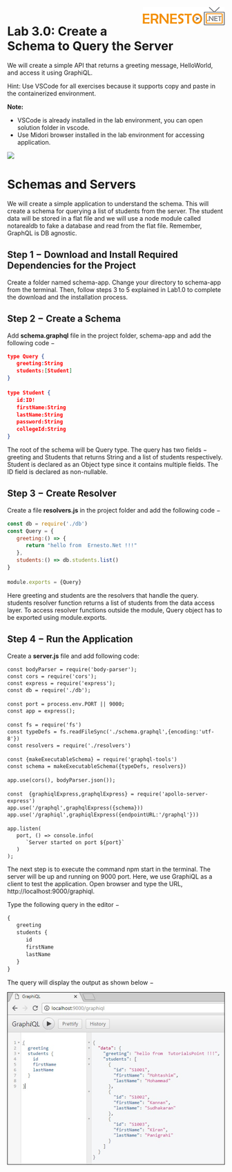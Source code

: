 <img align="right" src="./logo.png">


Lab 3.0: Create a Schema to Query the Server
======================================


We will create a simple API that returns a greeting message, HelloWorld, and access it using GraphiQL.

Hint:  Use VSCode for all exercises because it supports copy and paste in the containerized environment.

**Note:** 

- VSCode is already installed in the lab environment, you can open solution folder in vscode.
- Use Midori browser installed in the lab environment for accessing application.

![](./images/vscode1.png)


Schemas and Servers
==================================
We will create a simple application to understand the schema. This will create a schema for querying a list of students from the server. The student data will be stored in a flat file and we will use a node module called notarealdb to fake a database and read from the flat file.  Remember, GraphQL is DB agnostic.

## Step 1 − Download and Install Required Dependencies for the Project
Create a folder named schema-app. Change your directory to schema-app from the terminal. Then, follow steps 3 to 5 explained in Lab1.0 to complete the download and the installation process.

## Step 2 − Create a Schema
Add **schema.graphql** file in the project folder, schema-app and add the following code −

```json
type Query {
   greeting:String
   students:[Student]
}

type Student {
   id:ID!
   firstName:String
   lastName:String
   password:String
   collegeId:String
}
```
The root of the schema will be Query type. The query has two fields − greeting and Students that returns String and a list of students respectively. Student is declared as an Object type since it contains multiple fields. The ID field is declared as non-nullable.

## Step 3 − Create Resolver
Create a file **resolvers.js** in the project folder and add the following code −

```javascript
const db = require('./db')
const Query = {
   greeting:() => {
      return "hello from  Ernesto.Net !!!"
   },
   students:() => db.students.list()
}

module.exports = {Query}
```
Here greeting and students are the resolvers that handle the query. students resolver function returns a list of students from the data access layer. To access resolver functions outside the module, Query object has to be exported using module.exports.

## Step 4 − Run the Application

Create a **server.js** file and add following code:

```
const bodyParser = require('body-parser');
const cors = require('cors');
const express = require('express');
const db = require('./db');

const port = process.env.PORT || 9000;
const app = express();

const fs = require('fs')
const typeDefs = fs.readFileSync('./schema.graphql',{encoding:'utf-8'})
const resolvers = require('./resolvers')

const {makeExecutableSchema} = require('graphql-tools')
const schema = makeExecutableSchema({typeDefs, resolvers})

app.use(cors(), bodyParser.json());

const  {graphiqlExpress,graphqlExpress} = require('apollo-server-express')
app.use('/graphql',graphqlExpress({schema}))
app.use('/graphiql',graphiqlExpress({endpointURL:'/graphql'}))

app.listen(
   port, () => console.info(
      `Server started on port ${port}`
   )
);
```

The next step is to execute the command npm start in the terminal. The server will be up and running on 9000 port. Here, we use GraphiQL as a client to test the application. Open browser and type the URL, http://localhost:9000/graphiql.

Type the following query in the editor −

```javascript
{
   greeting
   students {
      id
      firstName
      lastName
   }
}
```
The query will display the output as shown below −

![](./images/query_output.jpg)